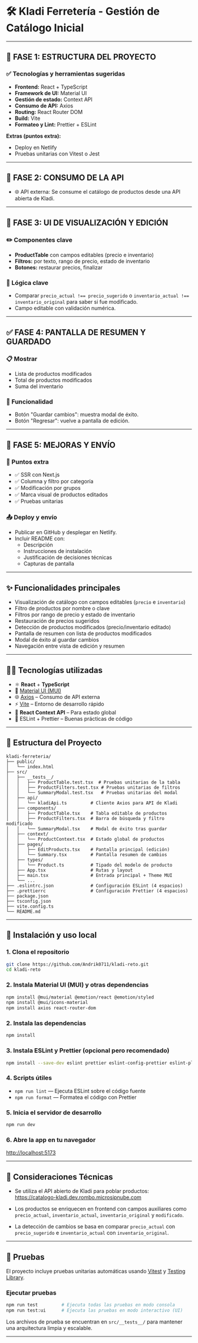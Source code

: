 # 🛠️ Kladi Ferretería - Gestión de Catálogo Inicial

---

## 🧱 FASE 1: ESTRUCTURA DEL PROYECTO

### ✅ Tecnologías y herramientas sugeridas
- **Frontend:** React + TypeScript
- **Framework de UI:** Material UI
- **Gestión de estado:** Context API
- **Consumo de API:** Axios
- **Routing:** React Router DOM
- **Build:** Vite
- **Formateo y Lint:** Prettier + ESLint

**Extras (puntos extra):**
<!-- - SSR con Next.js  -->
- Deploy en Netlify
- Pruebas unitarias con Vitest o Jest

---

## 🧩 FASE 2: CONSUMO DE LA API
- 🌐 API externa: Se consume el catálogo de productos desde una API abierta de Kladi.

---

## 🎨 FASE 3: UI DE VISUALIZACIÓN Y EDICIÓN

### ✏️ Componentes clave
- **ProductTable** con campos editables (precio e inventario)
- **Filtros:** por texto, rango de precio, estado de inventario
- **Botones:** restaurar precios, finalizar

### 🧮 Lógica clave
- Comparar `precio_actual !== precio_sugerido` o `inventario_actual !== inventario_original` para saber si fue modificado.
- Campo editable con validación numérica.

---

## ✅ FASE 4: PANTALLA DE RESUMEN Y GUARDADO

### 📋 Mostrar
- Lista de productos modificados
- Total de productos modificados
- Suma del inventario

### 🧩 Funcionalidad
- Botón "Guardar cambios": muestra modal de éxito.
- Botón "Regresar": vuelve a pantalla de edición.

---

## 🧪 FASE 5: MEJORAS Y ENVÍO

### 🏅 Puntos extra
- ✅ SSR con Next.js
- ✅ Columna y filtro por categoría
- ✅ Modificación por grupos
- ✅ Marca visual de productos editados
- ✅ Pruebas unitarias

### 📤 Deploy y envío
- Publicar en GitHub y desplegar en Netlify.
- Incluir README con:
  - Descripción
  - Instrucciones de instalación
  - Justificación de decisiones técnicas
  - Capturas de pantalla

---

## ✨ Funcionalidades principales

- Visualización de catálogo con campos editables (`precio` e `inventario`)
- Filtro de productos por nombre o clave
- Filtros por rango de precio y estado de inventario
- Restauración de precios sugeridos
- Detección de productos modificados (precio/inventario editado)
- Pantalla de resumen con lista de productos modificados
- Modal de éxito al guardar cambios
- Navegación entre vista de edición y resumen

---

## 🧑‍💻 Tecnologías utilizadas

- ⚛️ **React** + **TypeScript**
- 🎨 [Material UI (MUI)](https://mui.com/)
- 🌐 [Axios](https://axios-http.com/) – Consumo de API externa
- ⚡ [Vite](https://vitejs.dev/) – Entorno de desarrollo rápido
- 🧠 **React Context API** – Para estado global
- 🧪 ESLint + Prettier – Buenas prácticas de código

---

## 📁 Estructura del Proyecto

```
kladi-ferreteria/
├── public/
│   └── index.html
├── src/
│   ├── __tests__/
│   │   ├── ProductTable.test.tsx  # Pruebas unitarias de la tabla
│   │   ├── ProductFilters.test.tsx # Pruebas unitarias de filtros
│   │   └── SummaryModal.test.tsx   # Pruebas unitarias del modal
│   ├── api/
│   │   └── kladiApi.ts         # Cliente Axios para API de Kladi
│   ├── components/
│   │   ├── ProductTable.tsx    # Tabla editable de productos
│   │   ├── ProductFilters.tsx  # Barra de búsqueda y filtro modificado
│   │   └── SummaryModal.tsx    # Modal de éxito tras guardar
│   ├── context/
│   │   └── ProductContext.tsx  # Estado global de productos
│   ├── pages/
│   │   ├── EditProducts.tsx    # Pantalla principal (edición)
│   │   └── Summary.tsx         # Pantalla resumen de cambios
│   ├── types/
│   │   └── Product.ts          # Tipado del modelo de producto
│   ├── App.tsx                 # Rutas y layout
│   ├── main.tsx                # Entrada principal + Theme MUI
│   └── ...
├── .eslintrc.json              # Configuración ESLint (4 espacios)
├── .prettierrc                 # Configuración Prettier (4 espacios)
├── package.json
├── tsconfig.json
├── vite.config.ts
└── README.md
```

---

## 🚀 Instalación y uso local

### 1. Clona el repositorio

```bash
git clone https://github.com/Andrik0711/kladi-reto.git
cd kladi-reto
```

### 2. Instala Material UI (MUI) y otras dependencias

```bash
npm install @mui/material @emotion/react @emotion/styled
npm install @mui/icons-material
npm install axios react-router-dom
```

### 2. Instala las dependencias

```bash
npm install
```

### 3. Instala ESLint y Prettier (opcional pero recomendado)

```bash
npm install --save-dev eslint prettier eslint-config-prettier eslint-plugin-react eslint-plugin-react-hooks @typescript-eslint/eslint-plugin @typescript-eslint/parser
```

### 4. Scripts útiles

- `npm run lint` — Ejecuta ESLint sobre el código fuente
- `npm run format` — Formatea el código con Prettier

### 5. Inicia el servidor de desarrollo

```bash
npm run dev
```

### 6. Abre la app en tu navegador

[http://localhost:5173](http://localhost:5173)

---

## 📌 Consideraciones Técnicas

- Se utiliza el API abierto de Kladi para poblar productos:  
  https://catalogo-kladi.dev.rombo.microsipnube.com

- Los productos se enriquecen en frontend con campos auxiliares como `precio_actual`, `inventario_actual`, `inventario_original` y `modificado`.

- La detección de cambios se basa en comparar `precio_actual` con `precio_sugerido` e `inventario_actual` con `inventario_original`.

---

## 🧪 Pruebas

El proyecto incluye pruebas unitarias automáticas usando [Vitest](https://vitest.dev/) y [Testing Library](https://testing-library.com/).

### Ejecutar pruebas

```bash
npm run test         # Ejecuta todas las pruebas en modo consola
npm run test:ui      # Ejecuta las pruebas en modo interactivo (UI)
```

Los archivos de prueba se encuentran en `src/__tests__/` para mantener una arquitectura limpia y escalable.

---